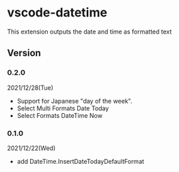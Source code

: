 # vscode-datetime
This extension outputs the date and time as formatted text

## Version

### 0.2.0
2021/12/28(Tue)
- Support for Japanese "day of the week".
- Select Multi Formats Date Today
- Select Formats DateTime Now

### 0.1.0
2021/12/22(Wed)
- add DateTime.InsertDateTodayDefaultFormat
